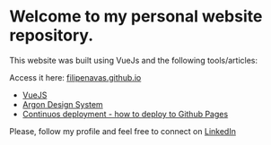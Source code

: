 <h1>Welcome to my personal website repository.</h1>
<p>This website was built using VueJs and the following tools/articles:</p>
<p>Access it here: <a href="filipenavas.github.io">filipenavas.github.io</a></p>
<ul>
  <li><a href="https://vuejs.org/">VueJS</a></li>
  <li><a href="https://www.creative-tim.com/product/vue-argon-design-system">Argon Design System</a></li>
  <li><a href="https://dev.to/rolanddoda/deploy-to-github-pages-like-a-pro-with-github-actions-4hdg">Continuos deployment - how to deploy to Github Pages</a></li>
</ul>

<p>Please, follow my profile and feel free to connect on <a href="https://www.linkedin.com/in/filipenavas/">LinkedIn</a> </p>

